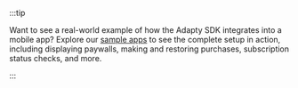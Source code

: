 <!--- SampleApp--->

:::tip

Want to see a real-world example of how the Adapty SDK integrates into a mobile app? Explore our [sample apps](sample-apps) to see the complete setup in action, including displaying paywalls, making and restoring purchases, subscription status checks, and more.

:::